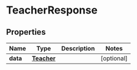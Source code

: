 
# TeacherResponse

## Properties
Name | Type | Description | Notes
------------ | ------------- | ------------- | -------------
**data** | [**Teacher**](Teacher.md) |  |  [optional]



